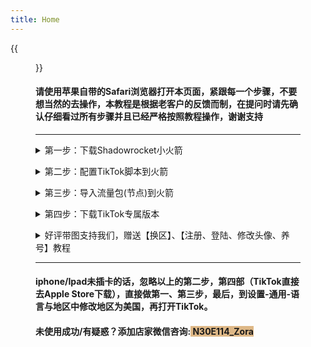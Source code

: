 ```yaml
---
title: Home
---
```




{{<figure src="https://www.z4a.net/images/2021/11/18/srchttp___gwap.io_hosted_images_58_2d5a67162243b3ad9d36c36e69f8c7_Is-TikTok-Right-For-Your-Brand-Header.pngreferhttp___gwap.jpg" title="" width="450">}}

#### 请使用苹果自带的Safari浏览器打开本页面，紧跟每一个步骤，不要想当然的去操作，本教程是根据老客户的反馈而制，在提问时请先确认仔细看过所有步骤并且已经严格按照教程操作，谢谢支持

---



<details> <summary>第一步：下载Shadowrocket小火箭</summary> <pre><code>Apple Store登陆下面账号
账号：WTXQ2020@gmail.com
密码：Wh2022!@
<font color=red>如果登陆显示双重认证，便获取验证码登陆，
接着点击"未收到验证码"-选择手机尾号15号码发送
搜索Shadowrocket,直接点击下载，此软件本店已付费，
不需要你付费了.</font> 
注意：不需要 不要在Apple Store下载TikTok，
步骤四会提供专属版本供下载
<font color=red>下面有图示操作：</font>{{<figure src="https://www.z4a.net/images/2021/11/20/_20211120200250.md.jpg" title="" width="550">}}{{<figure src="https://z3.ax1x.com/2021/11/20/IOuQ9e.jpg" title="" width="450">}}


</code></pre> </details>

<details> <summary>第二步：配置TikTok脚本到火箭</summary> <pre><code>此步骤通过视频演示来教学，
点开视频进行观看吧~
首先复制这个链接替换视频中用到的链接:
<font color=red>https://tk2022.netlify.app/wtfxq.conf</font> 
注意：视频里用到的链接复制上面的进行替换





<iframe 
src="http://r2xazypbg.hn-bkt.clouddn.com/ssjc.mp4" 
scrolling="no" 
border="0" 
frameborder="no" 
framespacing="0" 
allowfullscreen="true" 
height=600 
width=800> 
</iframe>



#### <font color=red>注意：非本店用户使用本链接造成任何问题责任自负</font>

</code></pre> </details>

<details> <summary>第三步：导入流量包(节点)到火箭</summary> <pre><code>
<font color=red>郑重声明：本站不出售、不提供任何节点服务，
以下为网络搜索结果：</font> 


<font style="background:#F4A460">[新手必看-点击查看节点相关内容](https://hypnotic-tent-f5a.notion.site/6d669e927f624eb0a26b982341f89616)</font>

自己有节点的请忽略上面的内容，

没有的请点击新手必看，

<font color=red>注意：小火箭的全局路由须改为【代理】</font>

{{<figure src="http://r2xazypbg.hn-bkt.clouddn.com/%E5%BE%AE%E4%BF%A1%E5%9B%BE%E7%89%87_20211121145218.jpg" title="全局路由改为代理" width="300">}} </code></pre> </details>

</code></pre> </details>

<details> <summary>第四步：下载TikTok专属版本</summary> <pre><code><font color=red>首先必须先卸载掉你之前自己下载的TikTok</font>， 
然后点下面的按钮，点安装，等待2分钟，
就能看到在桌面TikTok已经下载好了，
<font color=red>本站店名WTFXQ</font>，通过其他店进来的跟他们申请退款。



<font style="background:#D8BFD8"> [点我安装TikTok免拔卡版本](itms-services://?action=download-manifest&url=https://www.neicexia.com/PlistFile/Get/KKR5E)</font>

<font color=red>出现闪退？</font>解决办法：

在Apple Store登陆步骤一的Apple ID，登上去后，

任意下载一个app（不要下载TikTok），

下载完成退出账号就可以打开TikTok了

</code></pre> </details>

<details> <summary>好评带图支持我们，赠送【换区】、【注册、登陆、修改头像、养号】教程</summary> <pre><code>
<font color=red>两张TikTok截图+15字好评，
内容不要带小火箭或节点截图，
也不要出现翻墙/科学上网/节点等字眼，
即可获取以上干货教程和终身免费售后，
关注店铺、收藏宝贝即可第一时间获得TikTok更新和
我们的专业技术支持。
</font>





</code></pre> </details>

---



#### iphone/Ipad未插卡的话，忽略以上的第二步，第四部（TikTok直接去Apple Store下载），直接做第一、第三步，最后，到设置-通用-语言与地区中修改地区为美国，再打开TikTok。

#### 未使用成功/有疑惑？添加店家微信咨询:<font style="background:#DEB887"> N30E114_Zora</font>



